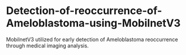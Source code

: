 # Detection-of-reoccurrence-of-Ameloblastoma-using-MobilnetV3
MobilnetV3 utilized for early detection of Ameloblastoma reoccurrence through medical imaging analysis.
